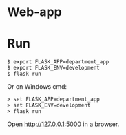 # Web-app
# Run
```{bash}
$ export FLASK_APP=department_app
$ export FLASK_ENV=development
$ flask run
```
Or on Windows cmd:
```{bash}
> set FLASK_APP=department_app
> set FLASK_ENV=development
> flask run
```
Open http://127.0.0.1:5000 in a browser.
